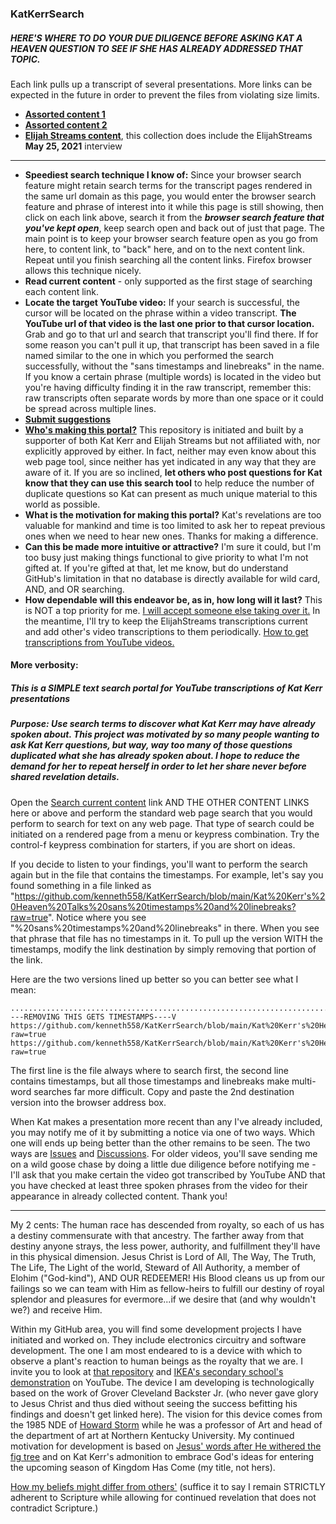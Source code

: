 ### KatKerrSearch
##### HERE'S WHERE TO DO YOUR DUE DILIGENCE BEFORE ASKING KAT A HEAVEN QUESTION TO SEE IF SHE HAS ALREADY ADDRESSED THAT TOPIC.
  Each link pulls up a transcript of several presentations.  More links can be expected in the future in order to prevent the files from violating size limits.
* [**Assorted content 1**](https://github.com/kenneth558/KatKerrSearch/blob/main/Kat%20Kerr's%20Heaven%20Talks%20sans%20timestamps%20and%20linebreaks?raw=true)
* [**Assorted content 2**](https://raw.githubusercontent.com/kenneth558/KatKerrSearch/main/Kat%20Kerr's%20Heaven%20Talks04232021%20sans%20timestamps%20and%20linebreaks)
* [**Elijah Streams content**](https://github.com/kenneth558/KatKerrSearch/blob/main/Kat%20Kerr's%20Heaven%20Talks%20ElijahStreams%20sans%20timestamps%20and%20linebreaks?raw=true), this collection does include the ElijahStreams **May 25, 2021** interview
***
* **Speediest search technique I know of:** Since your browser search feature might retain search terms for the transcript pages rendered in the same url domain as this page, you would enter the browser search feature and phrase of interest into it while this page is still showing, then click on each link above, search it from the **_browser search feature that you've kept open_**, keep search open and back out of just that page.  The main point is to keep your browser search feature open as you go from here, to content link, to "back" here, and on to the next content link.  Repeat until you finish searching all the content links.  Firefox browser allows this technique nicely.
* **Read current content** - only supported as the first stage of searching each content link.
* **Locate the target YouTube video:** If your search is successful, the cursor will be located on the phrase within a video transcript.  **The YouTube url of that video is the last one prior to that cursor location.**  Grab and go to that url and search that transcript you'll find there.  If for some reason you can't pull it up, that transcript has been saved in a file named similar to the one in which you performed the search successfully, without the "sans timestamps and linebreaks" in the name.  If you know a certain phrase (multiple words) is located in the video but you're having difficulty finding it in the raw transcript, remember this: raw transcripts often separate words by more than one space or it could be spread across multiple lines.
* [**Submit suggestions**](https://github.com/kenneth558/KatKerrSearch/discussions)
* [**Who's making this portal?**](https://github.com/kenneth558)  This repository is initiated and built by a supporter of both Kat Kerr and Elijah Streams but not affiliated with, nor explicitly approved by either.  In fact, neither may even know about this web page tool, since neither has yet indicated in any way that they are aware of it.  If you are so inclined, **let others who post questions for Kat know that they can use this search tool** to help reduce the number of duplicate questions so Kat can present as much unique material to this world as possible.
* **What is the motivation for making this portal?** Kat's revelations are too valuable for mankind and time is too  limited to ask her to repeat previous ones when we need to hear new ones.  Thanks for making a difference.
* **Can this be made more intuitive or attractive?** I'm sure it could, but I'm too busy just making things functional to give priority to what I'm not gifted at.  If you're gifted at that, let me know, but do understand GitHub's limitation in that no database is directly available for wild card, AND, and OR searching.
* **How dependable will this endeavor be, as in, how long will it last?**  This is NOT a top priority for me.  [I will accept someone else taking over it.](https://github.com/kenneth558/KatKerrSearch/blob/main/Linux%20commands%20to%20create%20transcription%20files)  In the meantime, I'll try to keep the ElijahStreams transcriptions current and add other's video transcriptions to them periodically.  [How to get transcriptions from YouTube videos.](https://github.com/kenneth558/KatKerrSearch/blob/main/How%20to%20get%20youtube%20transcriptions)


#### More verbosity:
##### This is a SIMPLE text search portal for YouTube transcriptions of Kat Kerr presentations
##### Purpose: Use search terms to discover what Kat Kerr may have already spoken about.  This project was motivated by so many people wanting to ask Kat Kerr questions, but way, way too many of those questions duplicated what she has already spoken about.  I hope to reduce the demand for her to repeat herself in order to let her share never before shared revelation details.

Open the [Search current content](https://github.com/kenneth558/KatKerrSearch/blob/main/Kat%20Kerr's%20Heaven%20Talks%20sans%20timestamps%20and%20linebreaks?raw=true) link AND THE OTHER CONTENT LINKS here or above and perform the standard web page search that you would perform to search for text on any web page.  That type of search could be initiated on a rendered page from a menu or keypress combination.  Try the control-f keypress combination for starters, if you are short on ideas.

If you decide to listen to your findings, you'll want to perform the search again but in the file that contains the timestamps.  For example,  let's say you found something in a file linked as "https://github.com/kenneth558/KatKerrSearch/blob/main/Kat%20Kerr's%20Heaven%20Talks%20sans%20timestamps%20and%20linebreaks?raw=true".  Notice where you see "%20sans%20timestamps%20and%20linebreaks" in there.  When you see that phrase that file has no timestamps in it.  To pull up the version WITH the timestamps, modify the link destination by simply removing that portion of the link.  

Here are the two versions lined up better so you can better see what I mean:

    ...................................................................................V----REMOVING THIS GETS TIMESTAMPS----V
    https://github.com/kenneth558/KatKerrSearch/blob/main/Kat%20Kerr's%20Heaven%20Talks%20sans%20timestamps%20and%20linebreaks?raw=true
    https://github.com/kenneth558/KatKerrSearch/blob/main/Kat%20Kerr's%20Heaven%20Talks?raw=true
The first line is the file always where to search first, the second line contains timestamps, but all those timestamps and linebreaks make multi-word searches far more difficult.  Copy and paste the 2nd destination version into the browser address box.

When Kat makes a presentation more recent than any I've already included, you may notify me of it by submitting a notice via one of two ways.  Which one will ends up being better than the other remains to be seen.  The two ways are [Issues](https://github.com/kenneth558/KatKerrSearch/issues) and [Discussions](https://github.com/kenneth558/KatKerrSearch/discussions).  For older videos, you'll save sending me on a wild goose chase by doing a little due diligence before notifying me - I'll ask that you make certain the video got transcribed by YouTube AND that you have checked at least three spoken phrases from the video for their appearance in already collected content.  Thank you!
***
My 2 cents: The human race has descended from royalty, so each of us has a destiny commensurate with that ancestry.  The farther away from that destiny anyone strays, the less power, authority, and fulfillment they'll have in this physical dimension.  Jesus Christ is Lord of All, The Way, The Truth, The Life, The Light of the world, Steward of All Authority, a member of Elohim ("God-kind"), AND OUR REDEEMER!  His Blood cleans us up from our failings so we can team with Him as fellow-heirs to fulfill our destiny of royal splendor and pleasures for evermore...if we desire that (and why wouldn't we?) and receive Him.

Within my GitHub area, you will find some development projects I have initiated and worked on.  They include electronics circuitry and software development.  The one I am most endeared to is a device with which to observe a plant's reaction to human beings as the royalty that we are.  I invite you to look at [that repository](https://github.com/kenneth558/plant_resistance_primary_perception) and [IKEA's secondary school's demonstration](https://www.youtube.com/watch?v=Yx6UgfQreYY) on YouTube.  The device I am developing is technologically based on the work of Grover Cleveland Backster Jr. (who never gave glory to Jesus Christ and thus died without seeing the success befitting his findings and doesn't get linked here).  The vision for this device comes from the 1985 NDE of [Howard Storm](https://youtu.be/_3LhdOPPv_M?t=63) while he was a professor of Art and head of the department of art at Northern Kentucky University.  My continued motivation for development is based on [Jesus' words after He withered the fig tree](https://www.kingjamesbibleonline.org/Matthew-21-21/) and on Kat Kerr's admonition to embrace God's ideas for entering the upcoming season of Kingdom Has Come (my title, not hers).

[How my beliefs might differ from others'](https://github.com/kenneth558/Dysusing-dispensation-no-more/raw/main/DYSUSING%20DISPENSATION%20-%20NO%20MORE!) (suffice it to say I remain STRICTLY adherent to Scripture while allowing for continued revelation that does not contradict Scripture.)
